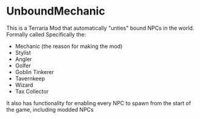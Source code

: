 # UnboundMechanic
This is a Terraria Mod that automatically "unties" bound NPCs in the world. Formally called 
Specifically the:
- Mechanic (the reason for making the mod)
- Stylist
- Angler
- Golfer
- Goblin Tinkerer
- Tavernkeep
- Wizard
- Tax Collector

It also has functionality for enabling every NPC to spawn from the start of the game, including modded NPCs


